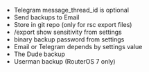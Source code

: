 * Telegram message_thread_id is optional
* Send backups to Email
* Store in git repo (only for rsc export files)
* /export show sensitivity from settings
* binary backup password from settings
* Email or Telegram depends by settings value
* The Dude backup
* Userman backup (RouterOS 7 only)
